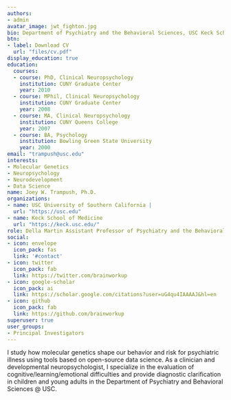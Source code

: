 ```yaml
---
authors:
- admin
avatar_image: jwt_fighton.jpg
bio: Department of Psychiatry and the Behavioral Sciences, USC Keck School of Medicine
btn:
- label: Download CV
  url: "files/cv.pdf"
display_education: true
education:
  courses:
  - course: PhD, Clinical Neuropsychology
    institution: CUNY Graduate Center
    year: 2010
  - course: MPhil, Clinical Neuropsychology
    institution: CUNY Graduate Center
    year: 2008
  - course: MA, Clinical Neuropsychology
    institution: CUNY Queens College
    year: 2007
  - course: BA, Psychology
    institution: Bowling Green State University
    year: 2000
email: "trampush@usc.edu"
interests:
- Molecular Genetics
- Neuropsychology
- Neurodevelopment
- Data Science
name: Joey W. Trampush, Ph.D.
organizations:
- name: USC University of Southern California |
  url: "https://usc.edu"
- name: Keck School of Medicine
  url: "https://keck.usc.edu/"
role: Della Martin Assistant Professor of Psychiatry and the Behavioral Sciences
social:
- icon: envelope
  icon_pack: fas
  link: '#contact'
- icon: twitter
  icon_pack: fab
  link: https://twitter.com/brainworkup
- icon: google-scholar
  icon_pack: ai
  link: https://scholar.google.com/citations?user=uG4qu4IAAAAJ&hl=en
- icon: github
  icon_pack: fab
  link: https://github.com/brainworkup
superuser: true
user_groups:
- Principal Investigators
---
```


I study how molecular genetics shape our behavior and risk for psychiatric illness using tools based on open-source data science. As a clinician and developmental neuropsychologist, I specialize in the evaluation of cognitive/learning/emotional difficulties and provide diagnostic clarification in children and young adults in the Department of Psychiatry and Behavioral Sciences @ USC.

<!-- My research interests include brain-behavior relationships, neurodevelopment,
and the molecular genetic architecture of neurocognitive functions; and novel
methods to communicate this work to the public. -->
